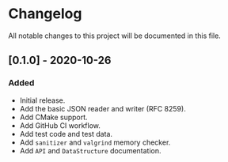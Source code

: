 # Changelog
All notable changes to this project will be documented in this file.

## [0.1.0] - 2020-10-26
### Added
- Initial release.
- Add the basic JSON reader and writer (RFC 8259).
- Add CMake support.
- Add GitHub CI workflow.
- Add test code and test data.
- Add `sanitizer` and `valgrind` memory checker.
- Add `API` and `DataStructure` documentation.
